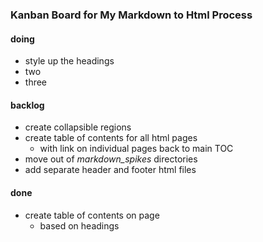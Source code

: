 
### Kanban Board for My Markdown to Html Process

#### doing
* style up the headings
* two
* three

#### backlog
* create collapsible regions
* create table of contents for all html pages
  * with link on individual pages back to main TOC
* move out of *markdown_spikes* directories
* add separate header and footer html files

#### done
* create table of contents on page
  * based on headings

